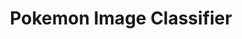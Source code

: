 ---
title: Pokemon Image Classifier
publishDate: 2016-12-01 00:00:00
img: /assets/projects/pkmn.jpeg
img_alt: A bright pink sheet of paper used to wrap flowers curves in front of rich blue background
description: |
  Training an image classificaiton model to identify images of Pokémon
tags:
  - TensorFlow
  - Keras
  - Python
---